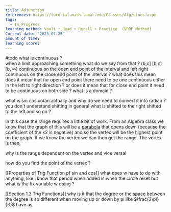 ```yaml
---
title: Adjunction
references: https://tutorial.math.lamar.edu/Classes/Alg/Lines.aspx
tags:
  - In_Progress
learning method: Vault + Read + Recall + Practice  (VRRP Method)
Current date: "2025-07-25"
amount of time: 
learning score:
---
```

#todo 
what is continuous ?  
when a limit approaching something what do we say from that ?
(b,c] 
[b,c)
$[b, \infty)$
continuous on the open end point of the interval and left right continuous on the close end point of the interval ? what does this mean does it mean that for open end point there need to be one continuous either in the left to right direction ? or does it mean that for close end point it need to be continuous on both side ?
what is a domain ? 

what is  sin cos cotan actually and why do we need to convert it into radian  ? 
you don't understand shifting in general what is shifted  to the right shifted to the left and so on ? 


In this case the range requires a little bit of work. From an Algebra class we know that the graph of this will be a [parabola](https://tutorial.math.lamar.edu/Classes/Alg/Parabolas.aspx) that opens down (because the coefficient of the x2 is negative) and so the vertex will be the highest point on the graph. If we know the vertex we can then get the range. The vertex is then,  

why is the range dependent on the vertex and vice versal 

how do you find the point of the vertex ? 

[[Properties of Trig Function pf sin and cos]] what does w have to do with anything, like I know that period when added is when the circle reset but what is the fix variable w doing ?  


[[Section 1.3  Trig Functions]]  why is it that the degree or the space between the degree is so different when moving up or down by pi like $\frac{2\pi}{3}$ have as